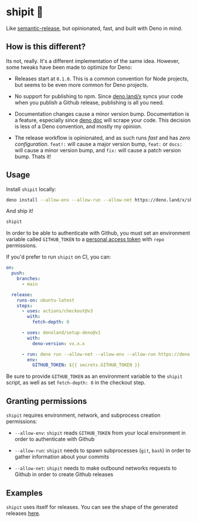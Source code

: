 # shipit :canoe:

Like [semantic-release](https://github.com/semantic-release/semantic-release),
but opinionated, fast, and built with Deno in mind.

## How is this different?

Its not, really. It's a different implementation of the same idea. However, some
tweaks have been made to optimize for Deno:

- Releases start at `0.1.0`. This is a common convention for Node projects, but
  seems to be even more common for Deno projects.

- No support for publishing to npm. Since [deno.land/x](https://deno.land/x)
  syncs your code when you publish a Github release, publishing is all you need.

- Documentation changes cause a minor version bump. Documentation is a feature,
  especially since [deno doc](https://doc.deno.land) will scrape your code. This
  decision is less of a Deno convention, and mostly my opinion.

- The release workflow is opinionated, and as such runs _fast_ and has _zero
  configuration_. `feat!:` will cause a major version bump, `feat:` or `docs:`
  will cause a minor version bump, and `fix:` will cause a patch version bump.
  Thats it!

## Usage

Install `shipit` locally:

```sh
deno install --allow-env --allow-run --allow-net https://deno.land/x/shipit/shipit.ts
```

And ship it!

```sh
shipit
```

In order to be able to authenticate with Github, you must set an environment
variable called `GITHUB_TOKEN` to a
[personal access token](https://docs.github.com/en/authentication/keeping-your-account-and-data-secure/creating-a-personal-access-token)
with `repo` permissions.

If you'd prefer to run `shipit` on CI, you can:

```yaml
on:
  push:
    branches:
      - main

  release:
    runs-on: ubuntu-latest
    steps:
      - uses: actions/checkout@v3
        with:
          fetch-depth: 0

      - uses: denoland/setup-deno@v1
        with:
          deno-version: vx.x.x

      - run: deno run --allow-net --allow-env --allow-run https://deno.land/x/shipit/shipit.ts
        env:
          GITHUB_TOKEN: ${{ secrets.GITHUB_TOKEN }}
```

Be sure to provide `GITHUB_TOKEN` as an environment variable to the `shipit`
script, as well as set `fetch-depth: 0` in the checkout step.

## Granting permissions

`shipit` requires environment, network, and subprocess creation permissions:

- `--allow-env`: `shipit` reads `GITHUB_TOKEN` from your local environment in
  order to authenticate with Github
- `--allow-run`: `shipit` needs to spawn subprocesses (`git`, `bash`) in order
  to gather information about your commits

- `--allow-net`: `shipit` needs to make outbound networks requests to Github in
  order to create Github releases

## Examples

`shipit` uses itself for releases. You can see the shape of the generated
releases [here](https://github.com/justinawrey/shipit/releases).
